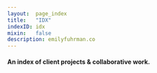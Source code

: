 ```yaml
---
layout:  page_index
title:   "IDX"
indexID: idx
mixin:   false
description: emilyfuhrman.co
---
```


#### An index of client projects & collaborative work. 